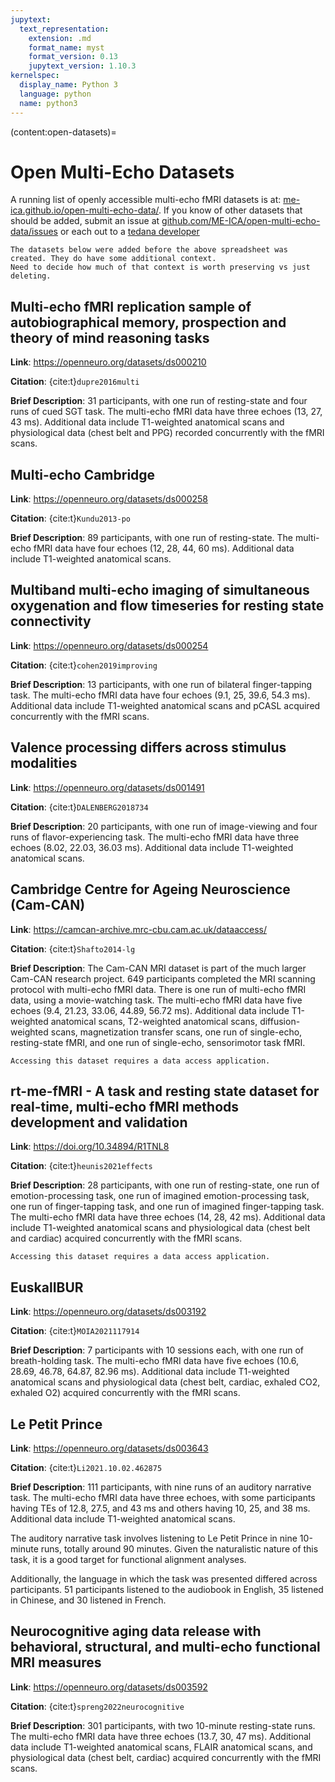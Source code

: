 ```yaml
---
jupytext:
  text_representation:
    extension: .md
    format_name: myst
    format_version: 0.13
    jupytext_version: 1.10.3
kernelspec:
  display_name: Python 3
  language: python
  name: python3
---
```


(content:open-datasets)=
# Open Multi-Echo Datasets

A running list of openly accessible multi-echo fMRI datasets is at:
[me-ica.github.io/open-multi-echo-data/](https://me-ica.github.io/open-multi-echo-data/).
If you know of other datasets that should be added,
submit an issue at [github.com/ME-ICA/open-multi-echo-data/issues](https://github.com/ME-ICA/open-multi-echo-data/issues)
or each out to a [tedana developer](https://github.com/ME-ICA/tedana/graphs/contributors)

```{important}
The datasets below were added before the above spreadsheet was created. They do have some additional context.
Need to decide how much of that context is worth preserving vs just deleting.
```

## Multi-echo fMRI replication sample of autobiographical memory, prospection and theory of mind reasoning tasks

**Link**: https://openneuro.org/datasets/ds000210

**Citation**: {cite:t}`dupre2016multi`

**Brief Description**: 31 participants, with one run of resting-state and four runs of cued SGT task.
The multi-echo fMRI data have three echoes (13, 27, 43 ms).
Additional data include T1-weighted anatomical scans and physiological data (chest belt and PPG)
recorded concurrently with the fMRI scans.

## Multi-echo Cambridge

**Link**: https://openneuro.org/datasets/ds000258

**Citation**: {cite:t}`Kundu2013-po`

**Brief Description**: 89 participants, with one run of resting-state.
The multi-echo fMRI data have four echoes (12, 28, 44, 60 ms).
Additional data include T1-weighted anatomical scans.

## Multiband multi-echo imaging of simultaneous oxygenation and flow timeseries for resting state connectivity

**Link**: https://openneuro.org/datasets/ds000254

**Citation**: {cite:t}`cohen2019improving`

**Brief Description**: 13 participants, with one run of bilateral finger-tapping task.
The multi-echo fMRI data have four echoes (9.1, 25, 39.6, 54.3 ms).
Additional data include T1-weighted anatomical scans and pCASL acquired concurrently with the fMRI scans.

## Valence processing differs across stimulus modalities

**Link**: https://openneuro.org/datasets/ds001491

**Citation**: {cite:t}`DALENBERG2018734`

**Brief Description**: 20 participants, with one run of image-viewing and four runs of flavor-experiencing task.
The multi-echo fMRI data have three echoes (8.02, 22.03, 36.03 ms).
Additional data include T1-weighted anatomical scans.

## Cambridge Centre for Ageing Neuroscience (Cam-CAN)

**Link**: https://camcan-archive.mrc-cbu.cam.ac.uk/dataaccess/

**Citation**: {cite:t}`Shafto2014-lg`

**Brief Description**: The Cam-CAN MRI dataset is part of the much larger Cam-CAN research project.
649 participants completed the MRI scanning protocol with multi-echo fMRI data.
There is one run of multi-echo fMRI data, using a movie-watching task.
The multi-echo fMRI data have five echoes (9.4, 21.23, 33.06, 44.89, 56.72 ms).
Additional data include T1-weighted anatomical scans, T2-weighted anatomical scans,
diffusion-weighted scans, magnetization transfer scans, one run of single-echo,
resting-state fMRI, and one run of single-echo, sensorimotor task fMRI.

```{warning}
Accessing this dataset requires a data access application.
```

## rt-me-fMRI - A task and resting state dataset for real-time, multi-echo fMRI methods development and validation

**Link**: https://doi.org/10.34894/R1TNL8

**Citation**: {cite:t}`heunis2021effects`

**Brief Description**: 28 participants, with one run of resting-state,
one run of emotion-processing task, one run of imagined emotion-processing task,
one run of finger-tapping task, and one run of imagined finger-tapping task.
The multi-echo fMRI data have three echoes (14, 28, 42 ms).
Additional data include T1-weighted anatomical scans and physiological data (chest belt and cardiac)
acquired concurrently with the fMRI scans.

```{warning}
Accessing this dataset requires a data access application.
```

## EuskalIBUR

**Link**: https://openneuro.org/datasets/ds003192

**Citation**: {cite:t}`MOIA2021117914`

**Brief Description**: 7 participants with 10 sessions each, with one run of breath-holding task.
The multi-echo fMRI data have five echoes (10.6, 28.69, 46.78, 64.87, 82.96 ms).
Additional data include T1-weighted anatomical scans and physiological data (chest belt, cardiac, exhaled CO2, exhaled O2)
acquired concurrently with the fMRI scans.

## Le Petit Prince

**Link**: https://openneuro.org/datasets/ds003643

**Citation**: {cite:t}`Li2021.10.02.462875`

**Brief Description**: 111 participants, with nine runs of an auditory narrative task.
The multi-echo fMRI data have three echoes, with some participants having TEs of 12.8, 27.5, and 43 ms
and others having 10, 25, and 38 ms.
Additional data include T1-weighted anatomical scans.

The auditory narrative task involves listening to Le Petit Prince in nine 10-minute runs, totally around 90 minutes.
Given the naturalistic nature of this task, it is a good target for functional alignment analyses.

Additionally, the language in which the task was presented differed across participants.
51 participants listened to the audiobook in English, 35 listened in Chinese, and 30 listened in French.

## Neurocognitive aging data release with behavioral, structural, and multi-echo functional MRI measures

**Link**: https://openneuro.org/datasets/ds003592

**Citation**: {cite:t}`spreng2022neurocognitive`

**Brief Description**: 301 participants, with two 10-minute resting-state runs.
The multi-echo fMRI data have three echoes (13.7, 30, 47 ms).
Additional data include T1-weighted anatomical scans, FLAIR anatomical scans, and
physiological data (chest belt, cardiac) acquired concurrently with the fMRI scans.
